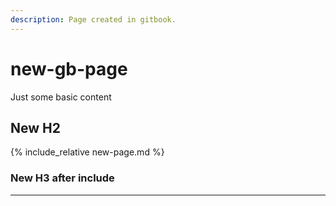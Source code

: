 ```yaml
---
description: Page created in gitbook.
---
```


# new-gb-page

Just some basic content

## New H2
{% include_relative new-page.md %}

### New H3 after include
---

